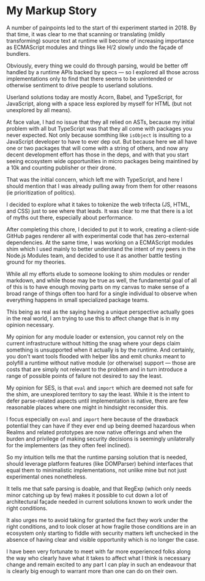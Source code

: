 ﻿# My Markup Story

A number of painpoints led to the start of thi experiment started in 2018. By that time, it was clear to me that scanning or translating (mildly transforming) source text at runtime will become of increasing importance as ECMAScript modules and things like H/2 slowly undo the façade of bundlers.

Obviously, every thing we could do through parsing, would be better off handled by a runtime APIs backed by specs — so I explored all those across implementations only to find that there seems to be unintended or otherwise sentiment to drive people to userland solutions.

Userland solutions today are mostly Acorn, Babel, and TypeScript, for JavaScript, along with a space less explored by myself for HTML (but not unexplored by all means).

At face value, I had no issue that they all relied on ASTs, because my initial problem with all but TypeScript was that they all come with packages you never expected. Not only because somthing like `isObject` is insulting to a JavaScript developer to have to ever dep out. But because here we all have one or two packages that will come with a string of others, and now any decent development effort has those in the deps, and with that you start seeing ecosystem wide opportunities in micro packages being maintined by a 10k and counting publisher or their drone.

That was the initial concern, which left me with TypeScript, and here I should mention that I was already pulling away from them for other reasons (ie prioritization of politics).

I decided to explore what it takes to tokenize the web trifecta (JS, HTML, and CSS) just to see where that leads. It was clear to me that there is a lot of myths out there, especially about performance.

After completing this chore, I decided to put it to work, creating a client-side GitHub pages renderer all with experimental code that has zero-external dependencies. At the same time, I was working on a ECMAScript modules shim which I used mainly to better understand the intent of my peers in the Node.js Modules team, and decided to use it as another battle testing ground for my theories.

While all my efforts elude to someone looking to shim modules or render markdown, and while those may be true as well, the fundamental goal of all of this is to have enough moving parts on my canvas to make sense of a broad range of things often too hard for a single individual to observe when everything happens in small specialized package teams.

This being as real as the saying having a unique perspective actually goes in the real world, I am trying to use this to affect change that is in my opinion necessary.

My opinion for any module loader or extension, you cannot rely on the current infrastructure without hitting the snag where your deps claim something is unsupported when it actually is by the runtime. And certainly, you don't want tools flooded with helper libs and emit chunks meant to polyfill a runtime without native module (or otherwise) support — those are costs that are simply not relevant to the problem and in turn introduce a range of possible points of failure not desired to say the least.

My opinion for SES, is that `eval` and `import` which are deemed not safe for the shim, are unexplored territory to say the least. While it is the intent to defer parse-related aspects until implementation is native, there are few reasonable places where one might in hindsight reconsider this.

I focus especially on `eval` and `import` here because of the drawback potential they can have if they ever end up being deemed hazardous when Realms and related prototypes are now native offerings and when the burden and privilege of making security decisions is seemingly unilaterally for the implementers (as they often feel inclined).

So my intuition tells me that the runtime parsing solution that is needed, should leverage platform features (like DOMParser) behind interfaces that equal them to minimalistic implementations, not unlike mine but not just experimental ones nonetheless.

It tells me that safe parsing is doable, and that RegExp (which only needs minor catching up by few) makes it possible to cut down a lot of architectural façade needed in current solutions known to work under the right conditions.

It also urges me to avoid taking for granted the fact they work under the right conditions, and to look closer at how fragile those conditions are in an ecosystem only starting to fiddle with security matters left unchecked in the absence of having clear and visible opportunity which is no longer the case.

I have been very fortunate to meet with far more experienced folks along the way who clearly have what it takes to affect what I think is necessary change and remain excited to any part I can play in such an endeavour that is clearly big enough to warrant more than one can do on their own.

<!--

Stuff I don't mind sharing:

- Sure, I missed working with others, and very desprately too, and even technically all the same, because I was not as experienced as most people I connected with on a weekly or bi-weekly basis. The benefit of the relatively more ample time, depth of field, and unilaterality afforded me a lot of room to stay on task (which for someone like me is an oxymoron).

- Being of a single human interface and one temporarily (ie 2016-2018) in a state of often being temporarily out of service (due to human interface matters), I was forced to work in small chunks and forced to avoid lavish README docs and stick to the basics. What I learned on my own was that people that don't learn enough on their own tend to make it in the world a lot faster, but also be much more loose at it so that one day someone somewhere will be sitting at home and they will start noticing the loose stuff, and having one of two intents… So, I only know which one was mine.

-->
